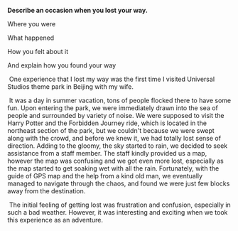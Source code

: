**Describe an occasion when you lost your way.**

Where you were

What happened

How you felt about it

And explain how you found your way

​	One experience that I lost my way was the first time I visited Universal Studios theme park in Beijing with my wife.

​	It was a day in summer vacation, tons of people flocked there to have some fun. Upon entering the park, we were immediately drawn into the sea of people and surrounded by variety of noise. We were supposed to visit the Harry Potter and the Forbidden Journey ride, which is located in the northeast section of the park, but we couldn't because we were swept along with the crowd, and before we knew it,  we had totally lost sense of direction. Adding to the gloomy, the sky started to rain, we decided to seek assistance from a staff member. The staff kindly provided us a map, however the map was confusing and we got even more lost, especially as the map started to get soaking wet with all the rain. Fortunately, with the guide of GPS map and the help from a kind old man, we eventually managed to navigate through the chaos, and found we were just few blocks away from the destination.

​	The initial feeling of getting lost was frustration and confusion, especially in such a bad weather. However, it was interesting and exciting when we took this experience as an adventure.

​	